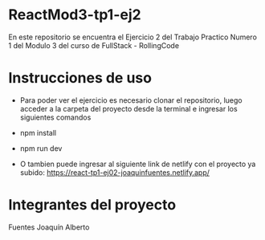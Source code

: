 # ReactMod3-tp1-ej2
En este repositorio se encuentra el Ejercicio 2 del Trabajo Practico Numero 1 del Modulo 3 del curso de FullStack - RollingCode

# Instrucciones de uso
- Para poder ver el ejercicio es necesario clonar el repositorio, luego acceder a la carpeta del proyecto desde la terminal e ingresar los siguientes comandos
- npm install
- npm run dev

- O tambien puede ingresar al siguiente link de netlify con el proyecto ya subido: https://react-tp1-ej02-joaquinfuentes.netlify.app/

# Integrantes del proyecto
Fuentes Joaquín Alberto
